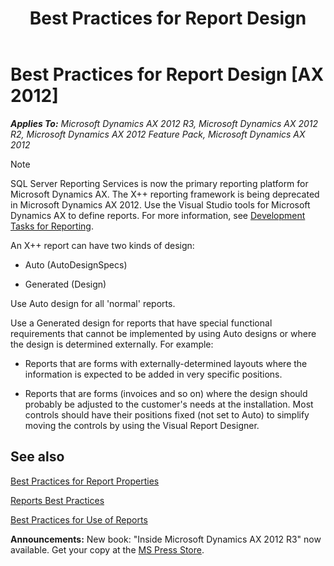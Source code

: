 ﻿---
title: Best Practices for Report Design
TOCTitle: Report Design
ms:assetid: c532cf5f-b34b-4a42-8db7-07a147fe03bb
ms:mtpsurl: https://msdn.microsoft.com/en-us/library/Aa865736(v=AX.60)
ms:contentKeyID: 35251109
ms.date: 05/18/2015
mtps_version: v=AX.60
---

# Best Practices for Report Design [AX 2012]


_**Applies To:** Microsoft Dynamics AX 2012 R3, Microsoft Dynamics AX 2012 R2, Microsoft Dynamics AX 2012 Feature Pack, Microsoft Dynamics AX 2012_


> [!NOTE]
> <P>SQL Server&nbsp;Reporting Services is now the primary reporting platform for Microsoft Dynamics AX. The X++ reporting framework is being deprecated in Microsoft Dynamics AX 2012. Use the Visual Studio tools for Microsoft Dynamics AX to define reports. For more information, see <A href="https://msdn.microsoft.com/en-us/library/cc653472(v=ax.60)">Development Tasks for Reporting</A>.</P>



An X++ report can have two kinds of design:

  - Auto (AutoDesignSpecs)

  - Generated (Design)

Use Auto design for all 'normal' reports.

Use a Generated design for reports that have special functional requirements that cannot be implemented by using Auto designs or where the design is determined externally. For example:

  - Reports that are forms with externally-determined layouts where the information is expected to be added in very specific positions.

  - Reports that are forms (invoices and so on) where the design should probably be adjusted to the customer's needs at the installation. Most controls should have their positions fixed (not set to Auto) to simplify moving the controls by using the Visual Report Designer.

## See also

[Best Practices for Report Properties](best-practices-for-report-properties.md)

[Reports Best Practices](reports-best-practices.md)

[Best Practices for Use of Reports](best-practices-for-use-of-reports.md)

  
**Announcements:** New book: "Inside Microsoft Dynamics AX 2012 R3" now available. Get your copy at the [MS Press Store](https://www.microsoftpressstore.com/store/inside-microsoft-dynamics-ax-2012-r3-9780735685109).

